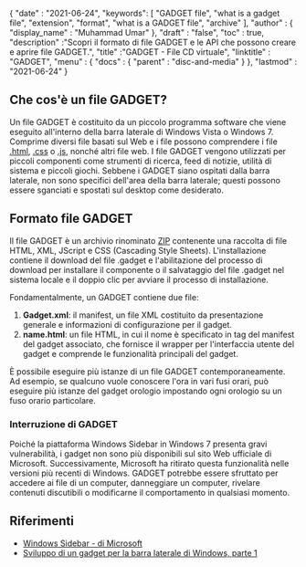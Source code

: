 {
  "date" : "2021-06-24",
  "keywords": [ "GADGET file", "what is a gadget file", "extension", "format", "what is a GADGET file", "archive" ],
  "author" : {
    "display_name" : "Muhammad Umar"
},
  "draft" : "false",
   "toc" : true,
  "description" :"Scopri il formato di file GADGET e le API che possono creare e aprire file GADGET.",
  "title" :"GADGET - File CD virtuale",
  "linktitle" : "GADGET",
  "menu" : {
    "docs" : {
      "parent" : "disc-and-media"
}
},
  "lastmod" : "2021-06-24"
}

## Che cos'è un file GADGET?

Un file GADGET è costituito da un piccolo programma software che viene eseguito all'interno della barra laterale di Windows Vista o Windows 7. Comprime diversi file basati sul Web e i file possono comprendere i file [.html](/it/web/html/), [.css](/it/web/css/) o [.js](/it/web/js/), nonché altri file web. I file GADGET vengono utilizzati per piccoli componenti come strumenti di ricerca, feed di notizie, utilità di sistema e piccoli giochi. Sebbene i GADGET siano ospitati dalla barra laterale, non sono specifici dell'area della barra laterale; questi possono essere sganciati e spostati sul desktop come desiderato.

## Formato file GADGET

Il file GADGET è un archivio rinominato [ZIP](/it/compression/zip/) contenente una raccolta di file HTML, XML, JScript e CSS (Cascading Style Sheets). L'installazione contiene il download del file .gadget e l'abilitazione del processo di download per installare il componente o il salvataggio del file .gadget nel sistema locale e il doppio clic per avviare il processo di installazione.

Fondamentalmente, un GADGET contiene due file:

1. **Gadget.xml**: il manifest, un file XML costituito da presentazione generale e informazioni di configurazione per il gadget.
2. **name.html**: un file HTML, in cui il nome è specificato in<name> tag del manifest del gadget associato, che fornisce il wrapper per l'interfaccia utente del gadget e comprende le funzionalità principali del gadget.

È possibile eseguire più istanze di un file GADGET contemporaneamente. Ad esempio, se qualcuno vuole conoscere l'ora in vari fusi orari, può eseguire più istanze del gadget orologio impostando ogni orologio su un fuso orario particolare.

### Interruzione di GADGET

Poiché la piattaforma Windows Sidebar in Windows 7 presenta gravi vulnerabilità, i gadget non sono più disponibili sul sito Web ufficiale di Microsoft. Successivamente, Microsoft ha ritirato questa funzionalità nelle versioni più recenti di Windows. GADGET potrebbe essere sfruttato per accedere ai file di un computer, danneggiare un computer, rivelare contenuti discutibili o modificarne il comportamento in qualsiasi momento.

## Riferimenti

* [Windows Sidebar - di Microsoft](https://learn.microsoft.com/en-us/previous-versions/windows/desktop/sidebar/-sidebar-entry)
* [Sviluppo di un gadget per la barra laterale di Windows, parte 1](https://learn.microsoft.com/en-us/previous-versions/windows/desktop/sidebar/-sidebar-overview-gdo)

